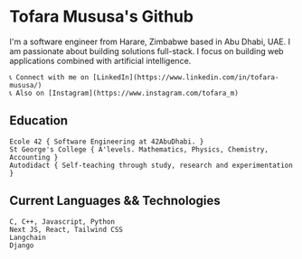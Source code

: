 # Tofara Mususa's Github

I'm a software engineer from Harare, Zimbabwe based in Abu Dhabi, UAE. I am passionate about building solutions full-stack. I focus on building web applications combined with artificial intelligence.

    📞 Connect with me on [LinkedIn](https://www.linkedin.com/in/tofara-mususa/)   
    📞 Also on [Instagram](https://www.instagram.com/tofara_m)   

## Education

    Ecole 42 { Software Engineering at 42AbuDhabi. }  
    St George's College { A'levels. Mathematics, Physics, Chemistry, Accounting }   
    Autodidact { Self-teaching through study, research and experimentation }    

## Current Languages && Technologies

    C, C++, Javascript, Python   
    Next JS, React, Tailwind CSS   
    Langchain   
    Django    
